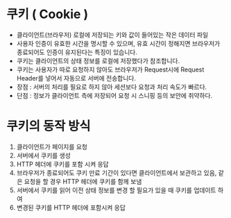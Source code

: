 # 쿠키 ( Cookie )
- 클라이언트(브라우저) 로컬에 저장되는 키와 값이 들어있는 작은 데이터 파일
- 사용자 인증이 유효한 시간을 명시할 수 있으며, 유효 시간이 정해지면 브라우저가 종료되어도 인증이 유지된다는 특징이 있습니다.
- 쿠키는 클라이언트의 상태 정보를 로컬에 저장했다가 참조합니다.
- 쿠키는 사용자가 따로 요청하지 않아도 브라우저가 Request시에 Request Header를 넣어서 자동으로 서버에 전송합니다.
- 장점 : 서버의 처리를 필요로 하지 않아 세션보다 요청과 처리 속도가 빠르다.
- 단점 : 정보가 클라이언트 측에 저장되어 요청 시 스니핑 등의 보안에 취약하다.

# 쿠키의 동작 방식
1. 클라이언트가 페이지를 요청
2. 서버에서 쿠키를 생성
3. HTTP 헤더에 쿠키를 포함 시켜 응답
4. 브라우저가 종료되어도 쿠키 만료 기간이 있다면 클라이언트에서 보관하고 있음, 같은 요청을 할 경우 HTTP 헤더에 쿠키를 함께 보냄
5. 서버에서 쿠키를 읽어 이전 상태 정보를 변경 할 필요가 있을 때 쿠키를 업데이트 하여 
6. 변경된 쿠키를 HTTP 헤더에 포함시켜 응답